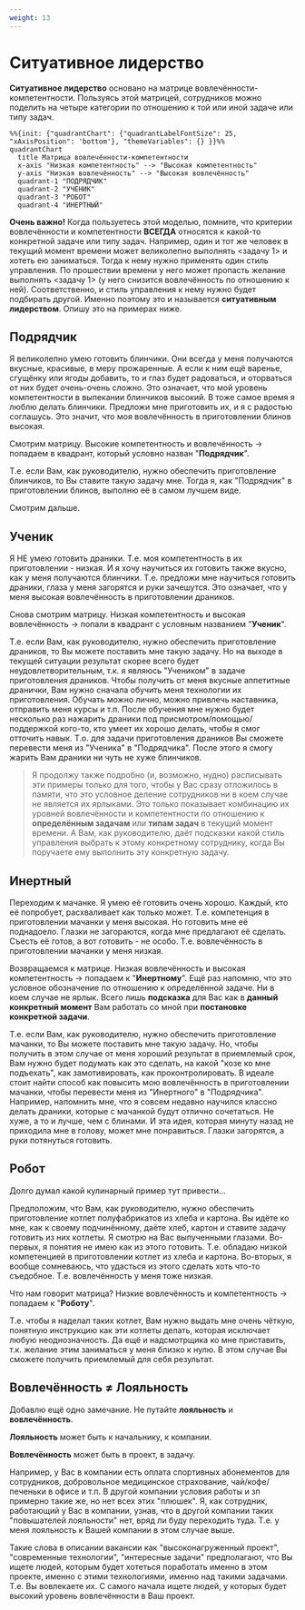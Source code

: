 ```yaml
---
weight: 13
---
```

# Ситуативное лидерство

**Ситуативное лидерство** основано на матрице вовлечённости-компетентности. Пользуясь этой матрицей, сотрудников можно поделить на четыре категории по отношению к той или иной задаче или типу задач.

```mermaid
%%{init: {"quadrantChart": {"quadrantLabelFontSize": 25, "xAxisPosition": 'bottom'}, "themeVariables": {} }}%%
quadrantChart
  title Матрица вовлечённости-компетентности
  x-axis "Низкая компетентность" --> "Высокая компетентность"
  y-axis "Низкая вовлечённость" --> "Высокая вовлечённость"
  quadrant-1 "ПОДРЯДЧИК"
  quadrant-2 "УЧЕНИК"
  quadrant-3 "РОБОТ"
  quadrant-4 "ИНЕРТНЫЙ"
```

**Очень важно!** Когда пользуетесь этой моделью, помните, что критерии вовлечённости и компетентности **ВСЕГДА** относятся к какой-то конкретной задаче или типу задач. Например, один и тот же человек в текущий момент времени может великолепно выполнять <задачу 1> и хотеть ею заниматься. Тогда к нему нужно применять один стиль управления. По прошествии времени у него может пропасть желание выполнять <задачу 1> (у него снизится вовлечённость по отношению к ней). Соответственно, и стиль управления к нему нужно будет подбирать другой. Именно поэтому это и называется **ситуативным лидерством**. Опишу это на примерах ниже.

## Подрядчик
Я великолепно умею готовить блинчики. Они всегда у меня получаются вкусные, красивые, в меру прожаренные. А если к ним ещё варенье, сгущёнку или ягоды добавить, то и глаз будет радоваться, и оторваться от них будет очень-очень сложно. Это означает, что мой уровень компетентности в выпекании блинчиков высокий. В тоже самое время я люблю делать блинчики. Предложи мне приготовить их, и я с радостью соглашусь. Это значит, что моя вовлечённость в приготовлении блинов высокая.

Смотрим матрицу. Высокие компетентность и вовлечённость -> попадаем в квадрант, который условно назван "**Подрядчик**".

Т.е. если Вам, как руководителю, нужно обеспечить приготовление блинчиков, то Вы ставите такую задачу мне. Тогда я, как "Подрядчик" в приготовлении блинов, выполню её в самом лучшем виде.

Смотрим дальше.

## Ученик
Я НЕ умею готовить драники. Т.е. моя компетентность в их приготовлении - низкая. И я хочу научиться их готовить также вкусно, как у меня получаются блинчики. Т.е. предложи мне научиться готовить драники, глаза у меня загорятся и руки зачешутся. Это означает, что у меня высокая вовлечённость в приготовлении драников.

Снова смотрим матрицу. Низкая компетентность и высокая вовлечённость -> попали в квадрант с условным названием "**Ученик**".

Т.е. если Вам, как руководителю, нужно обеспечить приготовление драников, то Вы можете поставить мне такую задачу. Но на выходе в текущей ситуации результат скорее всего будет неудовлетворительным, т.к. я являюсь "Учеником" в задаче приготовления драников. Чтобы получить от меня вкусные аппетитные дранички, Вам нужно сначала обучить меня технологии их приготовления. Обучать можно лично, можно привлечь наставника, отправить меня курсы и т.п. После обучения мне нужно будет несколько раз нажарить драники под присмотром/помощью/поддержкой кого-то, кто умеет их хорошо делать, чтобы я смог отточить навык. Т.о. для задачи приготовления драников Вы сможете перевести меня из "Ученика" в "Подрядчика". После этого я смогу жарить Вам драники ни чуть не хуже блинчиков.

> Я продолжу также подробно (и, возможно, нудно) расписывать эти примеры только для того, чтобы у Вас сразу отложилось в памяти, что это условное деление сотрудников ни в коем случае не является их ярлыками. Это только показывает комбинацию их уровней вовлечённости и компетентности по отношению к **определённым задачам** или **типам задач** в текущий момент времени. А Вам, как руководителю, даёт подсказки какой стиль управления выбрать к этому конкретному сотруднику, когда Вы поручаете ему выполнить эту конкретную задачу.

## Инертный
Переходим к мачанке. Я умею её готовить очень хорошо. Каждый, кто её попробует, расхваливает как только может. Т.е. компетенция в приготовлении мачанки у меня высокая. Но готовить мне её поднадоело. Глазки не загораются, когда мне предлагают её сделать. Съесть её готов, а вот готовить - не особо. Т.е. вовлечённость в приготовлении мачанки у меня низкая.

Возвращаемся к матрице. Низкая вовлечённость и высокая компетентность -> попадаем к "**Инертному**". Ещё раз напомню, что это условное обозначение по отношению к определённой задаче. Ни в коем случае не ярлык. Всего лишь **подсказка** для Вас как в **данный конкретный момент** Вам работать со мной при **постановке конкретной задачи**.

Т.е. если Вам, как руководителю, нужно обеспечить приготовление мачанки, то Вы можете поставить мне такую задачу. Но, чтобы получить в этом случае от меня хороший результат в приемлемый срок, Вам нужно будет подумать как это сделать, на какой "козе ко мне подъехать", как замотивировать, как проконтролировать. В идеале стоит найти способ как повысить мою вовлечённость в приготовлении мачанки, чтобы перевести меня из "Инертного" в "Подрядчика". Например, напомнить мне, что я совсем недавно научился классно делать драники, которые с мачанкой будут отлично сочетаться. Не хуже, а то и лучше, чем с блинами. И эта идея, которая минуту назад не приходила мне в голову, может мне понравиться. Глазки загорятся, а руки потянуться готовить.

## Робот
Долго думал какой кулинарный пример тут привести...

Предположим, что Вам, как руководителю, нужно обеспечить приготовление котлет полуфабрикатов из хлеба и картона. Вы идёте ко мне, как к своему подчинённому, даёте хлеб, картон и ставите задачу готовить из них котлеты. Я смотрю на Вас выпученными глазами. Во-первых, я понятия не имею как из этого готовить. Т.е. обладаю низкой компетенцией в приготовлении котлет из хлеба и картона. Во-вторых, я вообще сомневаюсь, что удасться из этого сделать хоть что-то съедобное. Т.е. вовлечённость у меня тоже низкая.

Что нам говорит матрица? Низкие вовлечённость и компетентность -> попадаем к "**Роботу**".

Т.е. чтобы я наделал таких котлет, Вам нужно выдать мне очень чёткую, понятную инструкцию как эти котлеты делать, которая исключает любую неоднозначность. Да ещё и надсмотрщика ко мне приставить, т.к. желание этим заниматься у меня близко к нулю. В этом случае Вы сможете получить приемлемый для себя результат.

## Вовлечённость ≠ Лояльность
Добавлю ещё одно замечание. Не путайте **лояльность** и **вовлечённость**.

**Лояльность** может быть к начальнику, к компании.

**Вовлечённость** может быть в проект, в задачу.

Например, у Вас в компании есть оплата спортивных абонементов для сотрудников, добровольное медицинское страхование, чай/кофе/печеньки в офисе и т.п. В другой компании условия работы и зп примерно такие же, но нет всех этих "плюшек". Я, как сотрудник, работающий у Вас в компании, узнав, что в другой компании таких "повышателей лояльности" нет, вряд ли буду переходить туда. Т.е. у меня лояльность к Вашей компании в этом случае выше.

Такие слова в описании вакансии как "высоконагруженный проект", "современные технологии", "интересные задачи" предполагают, что Вы ищете людей, которым будет хотеться поработать именно в этом проекте, именно с этими технологиями, именно над такими задачами. Т.е. Вы вовлекаете их. С самого начала ищете людей, у которых будет высокий уровень вовлечённости в Ваш проект.